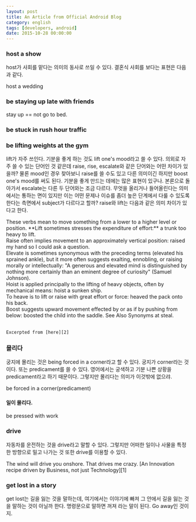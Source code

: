 ```yaml
---
layout: post
title: An Article from Official Android Blog
category: english
tags: [developers, android]
date: 2015-10-28 00:00:00
---
```


### host a show
host가 사회를 맡다는 의미의 동사로 쓰일 수 있다. 결혼식 사회를 보다는 표현은 다음과 같다.
<div class="sample-sentence">
host a wedding
</div>

### be staying up late with friends
stay up == not go to bed.

### be stuck in rush hour traffic

### be **lifting** weights at the gym
lift가 자주 쓰인다. 기분을 좋게 하는 것도 lift one's mood라고 쓸 수 있다. 의외로 자주 쓸 수 있는 단어인 것 같은데 raise, rise, escalate와 같은 단어와는 어떤 차이가 있을까? 물론 mood인 경우 찾아보니 raise를 쓸 수도 있고 다른 의미이긴 하지만 boost one's mood를 써도 된다. 기분을 좋게 만드는 데에는 많은 표현이 있구나. 본론으로 돌아가서 escalate는 다른 두 단어와는 조금 다르다. 무엇을 올리거나 들어올린다는 의미에서는 통하는 면이 있지만 이는 어떤 문제나 이슈를 좀더 높은 단계에서 다룰 수 있도록 한다는 측면에서 subject가 다르다고 할까? raise와 lift는 다음과 같은 의미 차이가 있다고 한다.

<div class="sample-sentence">
	These verbs mean to move something from a lower to a higher level or position. **Lift sometimes stresses the expenditure of effort:** a trunk too heavy to lift.<br/>
	Raise often implies movement to an approximately vertical position: raised my hand so I could ask a question.<br/>
	Elevate is sometimes synonymous with the preceding terms (elevated his sprained ankle), but it more often suggests exalting, ennobling, or raising morally or intellectually: "A generous and elevated mind is distinguished by nothing more certainly than an eminent degree of curiosity" (Samuel Johnson).<br/>
	Hoist is applied principally to the lifting of heavy objects, often by mechanical means: hoist a sunken ship.<br/>
	To heave is to lift or raise with great effort or force: heaved the pack onto his back.<br/>
	Boost suggests upward movement effected by or as if by pushing from below: boosted the child into the saddle. See Also Synonyms at steal.<br/>
	<br/>

	Excerpted from [here][2]
</div>

### 몰리다
궁지에 몰리는 것은 being forced in a corner라고 할 수 있다. 궁지가 corner라는 것이다. 또는 predicament를 쓸 수 있다. 영어에서는 궁색하고 기분 나쁜 상황을 predicament라고 하기 때문이다. 그렇지만 몰리다는 의미가 이것밖에 없으랴.

<div class="sample-sentence">
be forced in a corner(predicament)
</div>

#### 일이 몰리다.

<div class="sample-sentence">
	be pressed with work
</div>

### drive
자동차를 운전하는 것을 drive라고 말할 수 있다. 그렇지만 어떠한 일이나 사물을 특정한 방향으로 밀고 나가는 것 또한 drive를 이용할 수 있다.
<div class="sample-sentence">
	The wind will drive you onshore.
	That drives me crazy.
	[An Innovation recipe driven by Business, not just Technology][1]
</div>

### get lost in a story
get lost는 길을 잃는 것을 말하는데, 여기에서는 이야기에 빠져 그 안에서 길을 잃는 것을 말하는 것이 아닐까 한다. 명령문으로 말하면 꺼져 라는 말이 된다. Go away인 것이지.

[1]: https://www.linkedin.com/pulse/20141010140924-4526542-an-innovation-recipe-driven-by-business-not-just-technology
[2]: http://forum.wordreference.com/threads/lift-vs-rise-vs-raise.465386/